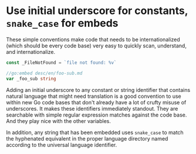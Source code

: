# Use initial underscore for constants, `snake_case` for embeds

These simple conventions make code that needs to be internationalized (which should be every code base) very easy to quickly scan, understand, and internationalize.

```go
const _FileNotFound = `file not found: %v`

//go:embed desc/en/foo-sub.md
var _foo_sub string
```

Adding an initial underscore to any constant or string identifier that contains natural language that might need translation is a good convention to use within new Go code bases that don't already have a lot of crufty misuse of underscores. It makes these identifiers immediately standout. They are searchable with simple regular expression matches against the code base. And they play nice with the other variables.

In addition, any string that has been embedded uses `snake_case` to match the hyphenated equivalent in the proper language directory named according to the universal language identifier.
